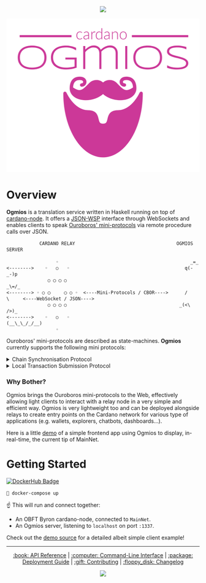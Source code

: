 <p align="center">
  <a href="https://app.circleci.com/pipelines/github/KtorZ/cardano-ogmios"><img src="https://img.shields.io/circleci/build/github/KtorZ/cardano-ogmios/master?color=%23cc3898&style=for-the-badge&token=544a094c627f593d00aa74b5a099e81b5cc6c66f" /></a>
</p>

<p align="center">
  <img src=".github/ogmios.png" height=400 alt="ogmios" />
</p>

# Overview

**Ogmios** is a translation service written in Haskell running on top of [cardano-node](https://github.com/input-output-hk/cardano-node/). It offers a [JSON-WSP](https://en.wikipedia.org/wiki/JSON-WSP) interface through WebSockets and enables clients to speak [Ouroboros' mini-protocols](https://hydra.iohk.io/build/1070091/download/1/network.pdf#chapter.3) via remote procedure calls over JSON.

```
            CARDANO RELAY                                     OGMIOS SERVER   
                                                                           
                  ◦                                                _=_       
<-------->    ◦   ○   ◦                                          q(-_-)p     
               ○ ◯ ◯ ○                                            _\=/_      
<--------> ◦ ○ ◯     ◯ ○ ◦  <----Mini-Protocols / CBOR---->      /     \     <----WebSocket / JSON---->
               ○ ◯ ◯ ○                                         _(<\   />)_   
<-------->    ◦   ○   ◦                                       (__\_\_/_/__)  
                  ◦
```

Ouroboros' mini-protocols are described as state-machines. **Ogmios** currently supports the following mini protocols:

<details>
  <summary>Chain Synchronisation Protocol</summary>

```
 *-----------*                                              | Clients wishing to synchronise blocks from
 | Intersect |◀══════════════════════════════╗              | the chain can use the Chain Sync protocol.
 *-----------*         FindIntersect         ║              | 
       │                                     ║              | The protocol is stateful, which means that
       │                                *---------*         | each connection between clients and ogmios
       │ Intersect.{Found,NotFound}     |         |         | has a state: a  cursor locating a point on
       └───────────────────────────────╼|         |         | the chain.
                                        |   Idle  |         | 
    ╔═══════════════════════════════════|         |         | Typically, a client will  start by looking
    ║            RequestNext            |         |⇦ START  | for an intersection  between its own local
    ║                                   *---------*         | chain and  the one from the  node / ogmios.
    ▼                                        ╿              |  
 *------*       Roll.{Backward,Forward}      │              | Then, it'll simply request the next action
 | Next |────────────────────────────────────┘              | to take: either rolling forward and adding
 *------*                                                   | new blocks, or rolling backward.
```
</details>

<details>

  <summary>Local Transaction Submission Protocol</summary>

```
 *----------*                                                | Transaction submission is pretty simple &
 |   Busy   |◀══════════════════════════════╗                | works by submitting an already serialized 
 *----------*            SubmitTx           ║                | and signed UTxO transaction as one single
      │                                     ║                | message. 
      │                                *---------*           | 
      │                                |         |           | In case of  success, the server returns an
      │                                |         |           | empty  response. Otherwise, it  returns an
      │          SubmitTxResponse      |   Idle  |           | error  with some details  about what  went 
      └───────────────────────────────╼|         |           | wrong.
                                       |         |⇦ START    |
                                       *---------*           | Clients must thereby know how to construct
                                                             | valid transactions.
```
</details>

### Why Bother?

Ogmios brings the Ouroboros mini-protocols to the Web, effectively allowing light clients to interact with 
a relay node in a very simple and efficient way. Ogmios is very lightweight too and can be deployed alongside 
relays to create entry points on the Cardano network for various type of applications (e.g. wallets, explorers,
chatbots, dashboards...).

Here is a little [demo](https://ktorz.github.io/cardano-ogmios/demo) of a simple frontend app using Ogmios
to display, in-real-time, the current tip of MainNet.

# Getting Started

[![DockerHub Badge](http://dockeri.co/image/ktorz/ogmios)](https://hub.docker.com/r/ktorz/ogmios/)

```
🐳 docker-compose up
```

:point_up: This will run and connect together:

- An OBFT Byron cardano-node, connected to `MainNet`.
- An Ogmios server, listening to `localhost` on port `:1337`.

Check out the [demo source](https://github.com/KtorZ/cardano-ogmios/blob/master/demo/demo.js) for a detailed albeit simple client example!

<hr/>

<p align="center">
  <a href="https://ktorz.github.io/cardano-ogmios/api-reference">:book: API Reference</a> 
  |
  <a href="docs/COMMAND_LINE.md">:computer: Command-Line Interface</a>
  |
  <a href="docs/AWS_DEPLOYMENT.md">:package: Deployment Guide</a>
  |
  <a href="CONTRIBUTING.md">:gift: Contributing</a>
  | 
  <a href="CHANGELOG.md">:floppy_disk: Changelog</a>
</p>

<p align="center">
  <a href="https://github.com/KtorZ/cardano-ogmios/blob/master/LICENSE"><img src="https://img.shields.io/github/license/KtorZ/cardano-ogmios.svg?style=for-the-badge"/></a>
</p>
